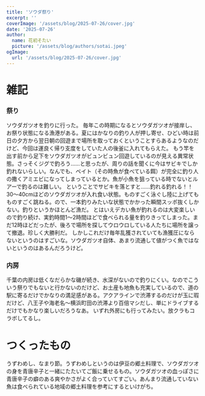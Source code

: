 ```yaml
---
title: 'ソウダ祭り'
excerpt: ''
coverImage: '/assets/blog/2025-07-26/cover.jpg'
date: '2025-07-26'
author:
  name: 花初そたい
  picture: '/assets/blog/authors/sotai.jpeg'
ogImage:
  url: '/assets/blog/2025-07-26/cover.jpg'
---
```

# 雑記
### 祭り
ソウダガツオを釣りに行った。
毎年この時期になるとソウダガツオが接岸し、お祭り状態になる漁港がある。夏にはかなりの釣り人が押し寄せ、ひどい時は前日の夕方から翌日朝の回遊まで場所を取っておくということすらあるようなのだけど、今回は運良く帰り支度をしていた人の後釜に入れてもらえた。
もう竿を出す前から足下をソウダガツオがビュンビュン回遊しているのが見える異常状態。さっそくジグで釣ろう……と思ったが、周りの話を聞くに今はサビキでしか釣れないらしい。なんでも、ベイト（その時魚が食べている餌）が完全に釣り人の撒くアミエビになってしまっているとか。魚が小魚を狙っている時でないとルアーで釣るのは難しい。
ということでサビキを落とすと……釣れる釣れる！！　30～40cmほどのソウダガツオが入れ食い状態。ものすごく泳ぐし陸に上げてもものすごく跳ねる。ので、一本釣りみたいな状態でかかった瞬間スッポ抜くしかない。釣りというかほとんど漁だ。
とはいえデカい魚が釣れるのは大変楽しいので釣り続け、実釣時間1～2時間ほどで食べられる量を釣りきってしまった。まだ12時ほどだったが、後ろで場所を探してウロウロしている人たちに場所を譲って撤退。珍しく大勝利だ。
しかしこれだけ毎年乱獲されていても漁獲圧にならないというのはすごいな。ソウダガツオ自体、あまり流通して値がつく魚ではないというのはあるんだろうけど。

### 内房
千葉の内房は低くなだらかな磯が続き、水深がないので釣りにくい。なのでこういう祭りでもないと行かないのだけど、お土産も地魚も充実しているので、道の駅に寄るだけでかなりの満足感がある。アクアラインで渋滞するのだけが玉に瑕だけど、八王子や海老名～横浜町田の渋滞より百倍マシだし、単にドライブするだけでもかなり楽しいだろうなあ。
いずれ外房にも行ってみたい。放クラもコラボしてるし。

# つくったもの
うずわめし、なまり節。うずわめしというのは伊豆の郷土料理で、ソウダガツオの身を青唐辛子と一緒にたたいてご飯に乗せるもの。ソウダガツオの血っぽさに青唐辛子の癖のある爽やかさがよく合っていてすごい。あんまり流通していない魚は食べられている地域の郷土料理を参考にするといけがち。